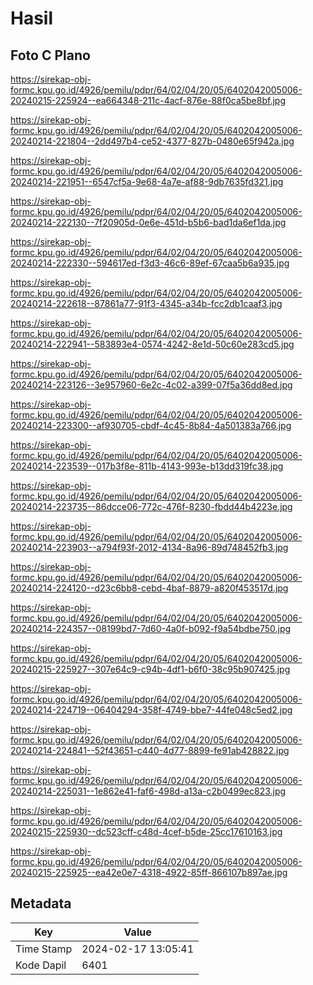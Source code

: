 # Hasil

## Foto C Plano

https://sirekap-obj-formc.kpu.go.id/4926/pemilu/pdpr/64/02/04/20/05/6402042005006-20240215-225924--ea664348-211c-4acf-876e-88f0ca5be8bf.jpg

https://sirekap-obj-formc.kpu.go.id/4926/pemilu/pdpr/64/02/04/20/05/6402042005006-20240214-221804--2dd497b4-ce52-4377-827b-0480e65f942a.jpg

https://sirekap-obj-formc.kpu.go.id/4926/pemilu/pdpr/64/02/04/20/05/6402042005006-20240214-221951--6547cf5a-9e68-4a7e-af88-9db7635fd321.jpg

https://sirekap-obj-formc.kpu.go.id/4926/pemilu/pdpr/64/02/04/20/05/6402042005006-20240214-222130--7f20905d-0e6e-451d-b5b6-bad1da6ef1da.jpg

https://sirekap-obj-formc.kpu.go.id/4926/pemilu/pdpr/64/02/04/20/05/6402042005006-20240214-222330--594617ed-f3d3-46c6-89ef-67caa5b6a935.jpg

https://sirekap-obj-formc.kpu.go.id/4926/pemilu/pdpr/64/02/04/20/05/6402042005006-20240214-222618--87861a77-91f3-4345-a34b-fcc2db1caaf3.jpg

https://sirekap-obj-formc.kpu.go.id/4926/pemilu/pdpr/64/02/04/20/05/6402042005006-20240214-222941--583893e4-0574-4242-8e1d-50c60e283cd5.jpg

https://sirekap-obj-formc.kpu.go.id/4926/pemilu/pdpr/64/02/04/20/05/6402042005006-20240214-223126--3e957960-6e2c-4c02-a399-07f5a36dd8ed.jpg

https://sirekap-obj-formc.kpu.go.id/4926/pemilu/pdpr/64/02/04/20/05/6402042005006-20240214-223300--af930705-cbdf-4c45-8b84-4a501383a766.jpg

https://sirekap-obj-formc.kpu.go.id/4926/pemilu/pdpr/64/02/04/20/05/6402042005006-20240214-223539--017b3f8e-811b-4143-993e-b13dd319fc38.jpg

https://sirekap-obj-formc.kpu.go.id/4926/pemilu/pdpr/64/02/04/20/05/6402042005006-20240214-223735--86dcce06-772c-476f-8230-fbdd44b4223e.jpg

https://sirekap-obj-formc.kpu.go.id/4926/pemilu/pdpr/64/02/04/20/05/6402042005006-20240214-223903--a794f93f-2012-4134-8a96-89d748452fb3.jpg

https://sirekap-obj-formc.kpu.go.id/4926/pemilu/pdpr/64/02/04/20/05/6402042005006-20240214-224120--d23c6bb8-cebd-4baf-8879-a820f453517d.jpg

https://sirekap-obj-formc.kpu.go.id/4926/pemilu/pdpr/64/02/04/20/05/6402042005006-20240214-224357--08199bd7-7d60-4a0f-b092-f9a54bdbe750.jpg

https://sirekap-obj-formc.kpu.go.id/4926/pemilu/pdpr/64/02/04/20/05/6402042005006-20240215-225927--307e64c9-c94b-4df1-b6f0-38c95b907425.jpg

https://sirekap-obj-formc.kpu.go.id/4926/pemilu/pdpr/64/02/04/20/05/6402042005006-20240214-224719--06404294-358f-4749-bbe7-44fe048c5ed2.jpg

https://sirekap-obj-formc.kpu.go.id/4926/pemilu/pdpr/64/02/04/20/05/6402042005006-20240214-224841--52f43651-c440-4d77-8899-fe91ab428822.jpg

https://sirekap-obj-formc.kpu.go.id/4926/pemilu/pdpr/64/02/04/20/05/6402042005006-20240214-225031--1e862e41-faf6-498d-a13a-c2b0499ec823.jpg

https://sirekap-obj-formc.kpu.go.id/4926/pemilu/pdpr/64/02/04/20/05/6402042005006-20240215-225930--dc523cff-c48d-4cef-b5de-25cc17610163.jpg

https://sirekap-obj-formc.kpu.go.id/4926/pemilu/pdpr/64/02/04/20/05/6402042005006-20240215-225925--ea42e0e7-4318-4922-85ff-866107b897ae.jpg


## Metadata

| Key        | Value               |
| ---------- | ------------------- |
| Time Stamp | 2024-02-17 13:05:41 |
| Kode Dapil | 6401                |



